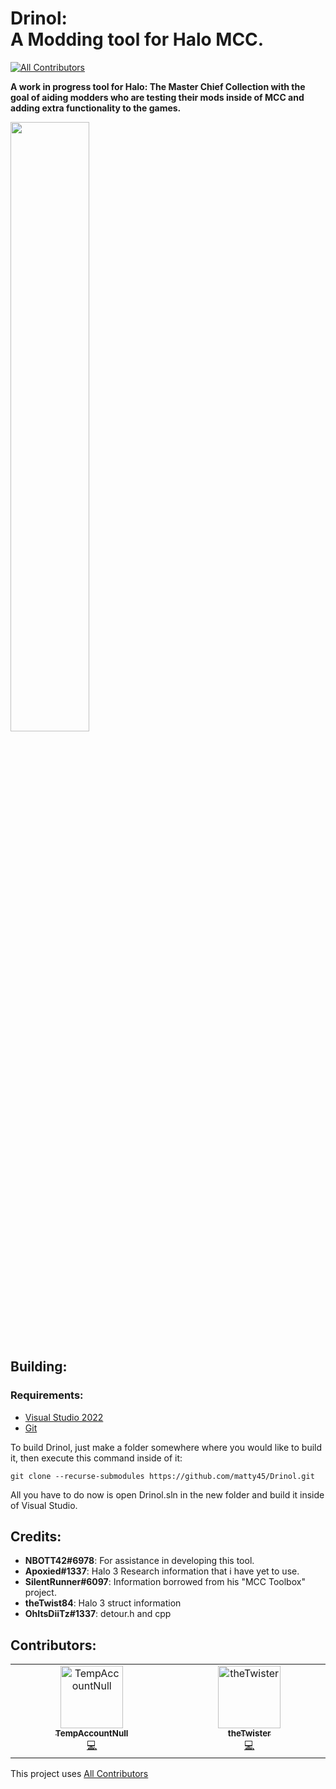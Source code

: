 #  Drinol: <br/> A Modding tool for Halo MCC.
<!-- ALL-CONTRIBUTORS-BADGE:START - Do not remove or modify this section -->
[![All Contributors](https://img.shields.io/badge/all_contributors-2-orange.svg?style=flat-square)](#contributors-)
<!-- ALL-CONTRIBUTORS-BADGE:END -->
**A work in progress tool for Halo: The Master Chief Collection with the goal of aiding modders who are testing their mods inside of MCC and adding extra functionality to the games.**

<img src="https://i.imgur.com/BYtmRAJ.jpeg" width=50%>

  
## Building:

### Requirements:
 - [Visual Studio 2022](https://visualstudio.microsoft.com/vs/community/)
 -  [Git](https://git-scm.com/)

To build Drinol, just make a folder somewhere where you would like to build it, then execute this command inside of it:

```console
git clone --recurse-submodules https://github.com/matty45/Drinol.git
```
All you have to do now is open Drinol.sln in the new folder and build it inside of Visual Studio.

  ## Credits:
 - **NBOTT42#6978**: For assistance in developing this tool.
 - **Apoxied#1337**: Halo 3 Research information that i have yet to use.
 - **SilentRunner#6097**: Information borrowed from his "MCC Toolbox"
   project.
 - **theTwist84**: Halo 3 struct information
 - **OhItsDiiTz#1337**: detour.h and cpp

## Contributors:

<!-- ALL-CONTRIBUTORS-LIST:START - Do not remove or modify this section -->
<!-- prettier-ignore-start -->
<!-- markdownlint-disable -->
<table>
  <tbody>
    <tr>
      <td align="center" valign="top" width="14.28%"><a href="https://twitter.com/TempAccountNull"><img src="https://avatars.githubusercontent.com/u/11286901?v=4?s=100" width="100px;" alt="TempAccountNull"/><br /><sub><b>TempAccountNull</b></sub></a><br /><a href="https://github.com/matty45/Drinol/commits?author=TempAccountNull" title="Code">💻</a></td>
      <td align="center" valign="top" width="14.28%"><a href="https://github.com/theTwist84"><img src="https://avatars.githubusercontent.com/u/6237734?v=4?s=100" width="100px;" alt="theTwister"/><br /><sub><b>theTwister</b></sub></a><br /><a href="https://github.com/matty45/Drinol/commits?author=theTwist84" title="Code">💻</a></td>
    </tr>
  </tbody>
</table>

<!-- markdownlint-restore -->
<!-- prettier-ignore-end -->

<!-- ALL-CONTRIBUTORS-LIST:END -->
<!-- prettier-ignore-start -->
<!-- markdownlint-disable -->

<!-- markdownlint-restore -->
<!-- prettier-ignore-end -->

<!-- ALL-CONTRIBUTORS-LIST:END -->

This project uses [All Contributors](https://allcontributors.org/)
